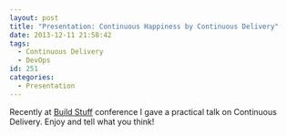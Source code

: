 ```yaml
---
layout: post
title: "Presentation: Continuous Happiness by Continuous Delivery"
date: 2013-12-11 21:58:42
tags:
  - Continuous Delivery
  - DevOps
id: 251
categories:
  - Presentation
---
```


Recently at [Build Stuff](http://buildstuff.lt/) conference I gave a practical talk on Continuous Delivery. Enjoy and tell what you think!

<script async class="speakerdeck-embed" data-id="c5ba45908bd90130e24f22000a8c4314" data-ratio="1.33333333333333" src="//speakerdeck.com/assets/embed.js"></script>